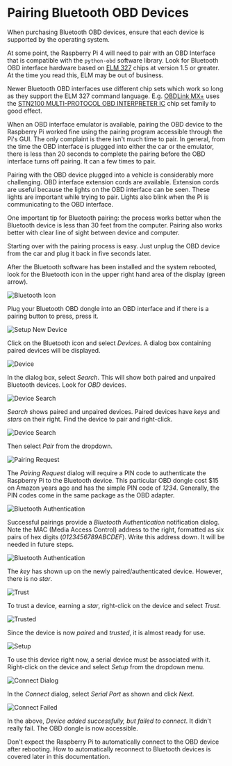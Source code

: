 # Pairing Bluetooth OBD Devices

When purchasing Bluetooth OBD devices, ensure that each device is supported by the operating system.

At some point, the Raspberry Pi 4 will need to pair with an OBD Interface that is compatible with the ```python-obd``` software library.  Look for Bluetooth OBD interface hardware based on [ELM 327](https://www.elmelectronics.com/products/ics/obd/) chips at version 1.5 or greater.  At the time you read this, ELM may be out of business.

Newer Bluetooth OBD interfaces use different chip sets which work so long as they support the ELM 327 command language.  E.g. [OBDLink MX+](https://www.obdlink.com/products/obdlink-mxp/) uses the [STN2100 MULTI-PROTOCOL OBD INTERPRETER IC](https://www.obdsol.com/solutions/chips/stn2100/) chip set family to good effect.

When an OBD interface emulator is available, pairing the OBD device to the Raspberry Pi worked fine using the pairing program accessible through the Pi's GUI.  The only complaint is there isn't much time to pair.  In general, from the time the OBD interface is plugged into either the car or the emulator, there is less than 20 seconds to complete the pairing before the OBD interface turns off pairing.  It can a few times to pair.

Pairing with the OBD device plugged into a vehicle is considerably more challenging.  OBD interface extension cords are available.  Extension cords are useful because the lights on the OBD interface can be seen.  These lights are important while trying to pair.  Lights also blink when the Pi is communicating to the OBD interface.

One important tip for Bluetooth pairing: the process works better when the Bluetooth device is less than 30 feet from the computer.  Pairing also works better with clear line of sight between device and computer.

Starting over with the pairing process is easy.  Just unplug the OBD device from the car and plug it back in five seconds later.

After the Bluetooth software has been installed and the system rebooted, look for the Bluetooth icon in the upper right hand area of the display (green arrow).

![Bluetooth Icon](./README-rpi-gui-bt.jpg)

Plug your Bluetooth OBD dongle into an OBD interface and if there is a pairing button to press, press it.

![Setup New Device](./README-rpi-gui-bt-devices.jpg)

Click on the Bluetooth icon and select *Devices*.  A dialog box containing paired devices will be displayed.

![Device](./README-rpi-gui-bt-devices-dialog.jpg)

In the dialog box, select *Search*.  This will show both paired and unpaired Bluetooth devices.  Look for *OBD* devices.

![Device Search](./README-rpi-gui-bt-devices-search.jpg)

*Search* shows paired and unpaired devices.  Paired devices have *keys* and *stars* on their right.  Find the device to pair and right-click.

![Device Search](./README-rpi-gui-bt-devices-search-pair.jpg)

Then select *Pair* from the dropdown.

![Pairing Request](./README-rpi-gui-bt-devices-search-pairing-request.jpg)

The *Pairing Request* dialog will require a PIN code to authenticate the Raspberry Pi to the Bluetooth device.  This particular OBD dongle cost $15 on Amazon years ago and has the simple PIN code of *1234*.  Generally, the PIN codes come in the same package as the OBD adapter.

![Bluetooth Authentication](./README-rpi-gui-bt-devices-search-pairing-authentication.jpg)

Successful pairings provide a *Bluetooth Authentication* notification dialog.  Note the MAC (Media Access Control) address to the right, formatted as six pairs of hex digits (*0123456789ABCDEF*).  Write this address down.  It will be needed in future steps.

![Bluetooth Authentication](./README-rpi-gui-bt-devices-authenticated.jpg)

The *key* has shown up on the newly paired/authenticated device.  However, there is no *star*.

![Trust](./README-rpi-gui-bt-devices-trust.jpg)

To trust a device, earning a *star*, right-click on the device and select *Trust*.

![Trusted](./README-rpi-gui-bt-devices-trusted.jpg)

Since the device is now *paired* and *trusted*, it is almost ready for use.

![Setup](./README-rpi-gui-bt-devices-setup.jpg)

To use this device right now, a serial device must be associated with it.  Right-click on the device and select *Setup* from the dropdown menu.

![Connect Dialog](./README-rpi-gui-bt-devices-connect.jpg)

In the *Connect* dialog, select *Serial Port* as shown and click *Next*.

![Connect Failed](./README-rpi-gui-bt-devices-connect-failed.jpg)

In the above, *Device added successfully, but failed to connect*.  It didn't really fail.  The OBD dongle is now accessible.

Don't expect the Raspberry Pi to automatically connect to the OBD device after rebooting.  How to automatically reconnect to Bluetooth devices is covered later in this documentation.

